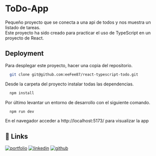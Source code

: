 # ToDo-App

Pequeño proyecto que se conecta a una api de todos y nos muestra un listado de tareas.  
Este proyecto ha sido creado para practicar el uso de TypeScript en un proyecto de React.

## Deployment

Para desplegar este proyecto, hacer una copia del repositorio.

```bash
  git clone git@github.com:eeFee87/react-typescript-todo.git
```

Desde la carpeta del proyecto instalar todas las dependencias.

```bash
  npm install
```

Por último levantar un entorno de desarrollo con el siguiente comando.

```bash
  npm run dev
```

En el navegador acceder a http://localhost:5173/ para visualizar la app

## 🔗 Links

[![portfolio](https://img.shields.io/badge/my_portfolio-000?style=for-the-badge&logo=ko-fi&logoColor=white)](https://astro-portfolio-eta.vercel.app/)
[![linkedin](https://img.shields.io/badge/linkedin-0A66C2?style=for-the-badge&logo=linkedin&logoColor=white)](https://www.linkedin.com/in/fcolorca/)
[![github](https://img.shields.io/badge/github-333?style=for-the-badge&logo=github&logoColor=)](https://github.com/eeFee87)
